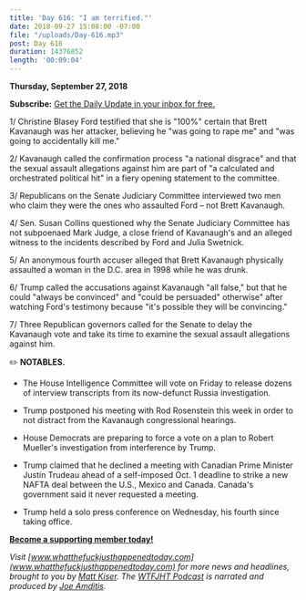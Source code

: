 ```yaml
---
title: 'Day 616: "I am terrified."'
date: 2018-09-27 15:08:00 -07:00
file: "/uploads/Day-616.mp3"
post: Day 616
duration: 14376852
length: '00:09:04'
---
```


**Thursday, September 27, 2018**

**Subscribe:** [Get the Daily Update in your inbox for free. ](https://whatthefuckjusthappenedtoday.com/subscribe/)

1/ Christine Blasey Ford testified that she is "100%" certain that Brett Kavanaugh was her attacker, believing he "was going to rape me" and "was going to accidentally kill me."

2/ Kavanaugh called the confirmation process "a national disgrace" and that the sexual assault allegations against him are part of "a calculated and orchestrated political hit" in a fiery opening statement to the committee.

3/ Republicans on the Senate Judiciary Committee interviewed two men who claim they were the ones who assaulted Ford – not Brett Kavanaugh.

4/ Sen. Susan Collins questioned why the Senate Judiciary Committee has not subpoenaed Mark Judge, a close friend of Kavanaugh's and an alleged witness to the incidents described by Ford and Julia Swetnick.

5/ An anonymous fourth accuser alleged that Brett Kavanaugh physically assaulted a woman in the D.C. area in 1998 while he was drunk.

6/ Trump called the accusations against Kavanaugh "all false," but that he could "always be convinced" and "could be persuaded" otherwise" after watching Ford's testimony because "it's possible they will be convincing."

7/ Three Republican governors called for the Senate to delay the Kavanaugh vote and take its time to examine the sexual assault allegations against him.

✏️ **NOTABLES.**

* The House Intelligence Committee will vote on Friday to release dozens of interview transcripts from its now-defunct Russia investigation.

* Trump postponed his meeting with Rod Rosenstein this week in order to not distract from the Kavanaugh congressional hearings.

* House Democrats are preparing to force a vote on a plan to Robert Mueller's investigation from interference by Trump.

* Trump claimed that he declined a meeting with Canadian Prime Minister Justin Trudeau ahead of a self-imposed Oct. 1 deadline to strike a new NAFTA deal between the U.S., Mexico and Canada. Canada's government said it never requested a meeting.

* Trump held a solo press conference on Wednesday, his fourth since taking office.

**[Become a supporting member today!](https://whatthefuckjusthappenedtoday.com/membership/?utm_source=2017\+Donors&utm_campaign=8dccd905d9-&utm_medium=email&utm_term=0_3bd36f654c-8dccd905d9-169730397)**

*Visit [www.whatthefuckjusthappenedtoday.com](www.whatthefuckjusthappenedtoday.com) for more news and headlines, brought to you by [Matt Kiser](https://twitter.com/Matt_Kiser). The [WTFJHT Podcast](https://whatthefuckjusthappenedtoday.com/podcasts/) is narrated and produced by [Joe Amditis](https://twitter.com/jsamditis).*